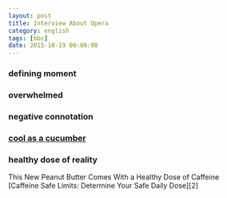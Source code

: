 ```yaml
---
layout: post
title: Interview About Opera
category: english
tags: [bbc]
date: 2015-10-19 00:00:00
---
```


### defining moment

### overwhelmed

### negative connotation

### [cool as a cucumber][1]

### healthy dose of reality
<div class="sample-sentence">
This New Peanut Butter Comes With a Healthy Dose of Caffeine
</div>
[Caffeine Safe Limits: Determine Your Safe Daily Dose][2]


[1]: https://www.google.co.kr/webhp?sourceid=chrome-instant&ion=1&espv=2&ie=UTF-8#q=cool%20as%20a%20cucumber
[2]: http://www.caffeineinformer.com/caffeine-safe-limits
